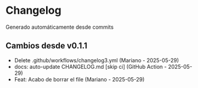 # Changelog

Generado automáticamente desde commits

## Cambios desde v0.1.1
- Delete .github/workflows/changelog3.yml (Mariano - 2025-05-29)
- docs: auto-update CHANGELOG.md [skip ci] (GitHub Action - 2025-05-29)
- Feat: Acabo de borrar el file (Mariano - 2025-05-29)